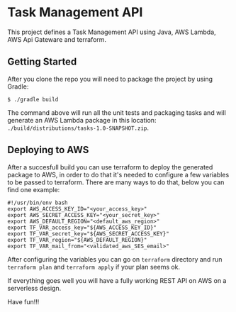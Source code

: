 # Task Management API
This project defines a Task Management API using Java, AWS Lambda, AWS Api Gateware and terraform.

## Getting Started
After you clone the repo you will need to package the project by using Gradle:

```Shell
$ ./gradle build
```

The command above will run all the unit tests and packaging tasks and will generate an AWS Lambda package in this location: `./build/distributions/tasks-1.0-SNAPSHOT.zip`.

## Deploying to AWS
After a succesfull build you can use terraform to deploy the generated package to AWS, in order to do that it's needed to configure a few variables to be passed to terraform. There are many ways to do that, below you can find one example:

```Shell
#!/usr/bin/env bash
export AWS_ACCESS_KEY_ID="<your_access_key>"
export AWS_SECRET_ACCESS_KEY="<your_secret_key>"
export AWS_DEFAULT_REGION="<default_aws_region>"
export TF_VAR_access_key="${AWS_ACCESS_KEY_ID}"
export TF_VAR_secret_key="${AWS_SECRET_ACCESS_KEY}"
export TF_VAR_region="${AWS_DEFAULT_REGION}"
export TF_VAR_mail_from="<validated_aws_SES_email>"
```

After configuring the variables you can go on `terraform` directory and run `terraform plan` and `terraform apply` if your plan seems ok.

If everything goes well you will have a fully working REST API on AWS on a serverless design.

Have fun!!!
